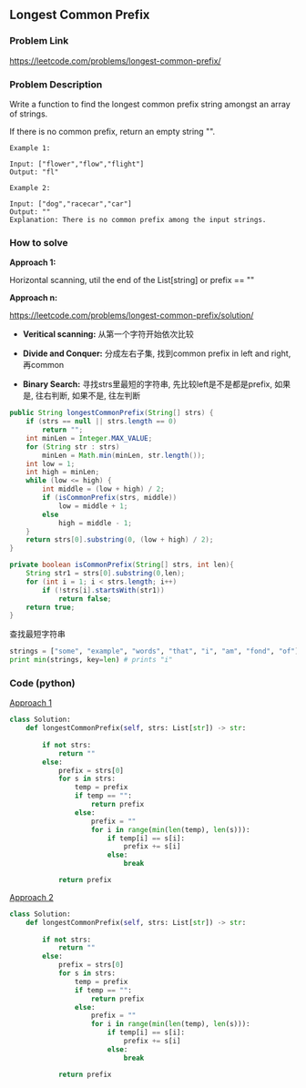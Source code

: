 ## Longest Common Prefix

### Problem Link
https://leetcode.com/problems/longest-common-prefix/

### Problem Description 

Write a function to find the longest common prefix string amongst an array of strings.

If there is no common prefix, return an empty string "".


```
Example 1: 

Input: ["flower","flow","flight"]
Output: "fl"

```

```
Example 2: 

Input: ["dog","racecar","car"]
Output: ""
Explanation: There is no common prefix among the input strings.

```

### How to solve 

**Approach 1:** 

Horizontal scanning, util the end of the List[string] or prefix == ""

**Approach n:** 

https://leetcode.com/problems/longest-common-prefix/solution/

* **Veritical scanning:** 从第一个字符开始依次比较

* **Divide and Conquer:** 分成左右子集, 找到common prefix in left and right, 再common

* **Binary Search:** 寻找strs里最短的字符串, 先比较left是不是都是prefix, 如果是, 往右判断, 如果不是, 往左判断

```java
public String longestCommonPrefix(String[] strs) {
    if (strs == null || strs.length == 0)
        return "";
    int minLen = Integer.MAX_VALUE;
    for (String str : strs)
        minLen = Math.min(minLen, str.length());
    int low = 1;
    int high = minLen;
    while (low <= high) {
        int middle = (low + high) / 2;
        if (isCommonPrefix(strs, middle))
            low = middle + 1;
        else
            high = middle - 1;
    }
    return strs[0].substring(0, (low + high) / 2);
}

private boolean isCommonPrefix(String[] strs, int len){
    String str1 = strs[0].substring(0,len);
    for (int i = 1; i < strs.length; i++)
        if (!strs[i].startsWith(str1))
            return false;
    return true;
}
```

查找最短字符串
```python
strings = ["some", "example", "words", "that", "i", "am", "fond", "of"]
print min(strings, key=len) # prints "i"

```

### Code (python)

[Approach 1](https://github.com/yanray/leetcode/blob/master/problems/0014Longest_Common_Prefix/0014Longest_Common_Prefix1.py)

```python
class Solution:
    def longestCommonPrefix(self, strs: List[str]) -> str:
        
        if not strs:
            return ""
        else:
            prefix = strs[0]
            for s in strs:
                temp = prefix
                if temp == "":
                    return prefix
                else:
                    prefix = ""
                    for i in range(min(len(temp), len(s))):
                        if temp[i] == s[i]:
                            prefix += s[i]
                        else:
                            break

            return prefix
```

[Approach 2](https://github.com/yanray/leetcode/blob/master/problems/0014Longest_Common_Prefix/0014Longest_Common_Prefix2.py)

```python
class Solution:
    def longestCommonPrefix(self, strs: List[str]) -> str:
        
        if not strs:
            return ""
        else:
            prefix = strs[0]
            for s in strs:
                temp = prefix
                if temp == "":
                    return prefix
                else:
                    prefix = ""
                    for i in range(min(len(temp), len(s))):
                        if temp[i] == s[i]:
                            prefix += s[i]
                        else:
                            break

            return prefix
```

